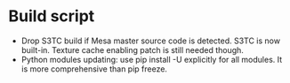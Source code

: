 # Build script
- Drop S3TC build if Mesa master source code is detected. S3TC is now built-in. Texture cache enabling patch is still needed though.
- Python modules updating: use pip install -U <module-name> explicitly for all modules. It is more comprehensive than pip freeze.